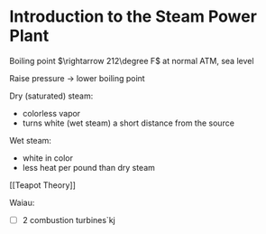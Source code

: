 # Introduction to the Steam Power Plant

Boiling point $\rightarrow 212\degree F$ at normal ATM, sea level

Raise pressure -> lower boiling point

Dry (saturated) steam:
- colorless vapor
- turns white (wet steam) a short distance from the source

Wet steam:
- white in color
- less heat per pound than dry steam

[[Teapot Theory]]

Waiau:
- [ ] 2 combustion turbines`kj


